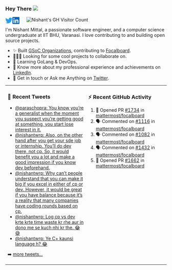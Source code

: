 ### Hey There <img src="https://media.giphy.com/media/hvRJCLFzcasrR4ia7z/giphy.gif" width="25px">
<a href="https://urls.nishantwrp.com/twitter-github" target="_blank">
  <img align="left" alt="Nishant's Twitter" width="22px" src="./assets/twitter.svg" />
</a>
<a href="https://urls.nishantwrp.com/linkedin-github" target="_blank">
  <img align="left" alt="Nishant's LinkedIn" width="22px" src="./assets/linkedin.svg" />
</a>
<a href="https://urls.nishantwrp.com/site-github" target="_blank">
  <img align="left" alt="Nishant's Site" width="22px" src="./assets/globe.svg" />
</a>
<img src="https://komarev.com/ghpvc/?username=nishantwrp" alt="Nishant's GH Visitor Count" />

I'm Nishant Mittal, a passionate software engineer, and a computer science undergraduate at IIT BHU, Varanasi. I love contributing to and building open source projects.

- ✨ Built [GSoC Organizations](https://www.gsocorganizations.dev/), contributing to [Focalboard](https://github.com/mattermost/focalboard).
- 👨🏽‍💻 Looking for some cool projects to collaborate on.
- 🌱 Learning GoLang & DevOps.
- 🚀 Know more about my professional experience and achievements on [LinkedIn](https://urls.nishantwrp.com/linkedin-github).
- 💬 Get in touch or Ask me Anything on [Twitter](https://urls.nishantwrp.com/twitter-github).

<table><tr>
<td valign="top" width="50%">

### 📱 Recent Tweets
<!-- TWITTER:START -->
- [@paraschopra: You know you’re a generalist when the moment you suspect you’re getting good at something, you start lose interest in it.](https://rss.app/articles/cb4e791f6f6d729c074351566bd3a7c508111d6e0f3ea0e0d1e18f1595946688f10ba4482c9bc169f7a46a75db110a9562d660e2c4117f10883c)
- [@nishantwrp: Also, on the other hand after you get your sde job or internship. You’ll do dev there, not cp. So, it would benefit you a lot and make a good impression if you know dev beforehand.](https://rss.app/articles/cb4e791f6f6d729c074351566bd3a7c508111d6e1136a1e9c3ec930d979628d4f61eb1492ac7df6cf5a26b7eda14069064d468e6cb1b7d1582)
- [@nishantwrp: Why can’t people understand that you can make it big if you excel in either of cp or dev. However, it would be great if you have balance because it’s a reality that many companies have coding rounds based on cp.](https://rss.app/articles/cb4e791f6f6d729c074351566bd3a7c508111d6e1136a1e9c3ec930d979628d4f61eb1492ac7df6cf5a26b7edb130a9160d260e2c6127a148e)
- [@nishantwrp: Log cp vs dev krte krte time waste kr rhe aur in dono me se kuch nhi kr the. 😂😅](https://rss.app/articles/cb4e791f6f6d729c074351566bd3a7c508111d6e1136a1e9c3ec930d979628d4f61eb1492ac7df6cf6ab627dd810069763d06ae5c51a79158a)
- [@nishantwrp: Ye C+ kaunsi language h? 😂](https://rss.app/articles/cb4e791f6f6d729c074351566bd3a7c508111d6e1136a1e9c3ec930d979628d4f61eb1492ac7df6cf6ab6d7ad717079a64d06ee3c4137a168e)
<!-- TWITTER:END -->
➡️ [more tweets...](https://twitter.com/nishantwrp)

</td>
<td valign="top" width="50%">

### ⚡ Recent GitHub Activity
<!--START_SECTION:activity-->
1. 💪 Opened PR [#1734](https://github.com/mattermost/focalboard/pull/1734) in [mattermost/focalboard](https://github.com/mattermost/focalboard)
2. 🗣 Commented on [#1116](https://github.com/mattermost/focalboard/issues/1116) in [mattermost/focalboard](https://github.com/mattermost/focalboard)
3. 🗣 Commented on [#1082](https://github.com/mattermost/focalboard/issues/1082) in [mattermost/focalboard](https://github.com/mattermost/focalboard)
4. 🗣 Commented on [#1432](https://github.com/mattermost/focalboard/issues/1432) in [mattermost/focalboard](https://github.com/mattermost/focalboard)
5. 💪 Opened PR [#1662](https://github.com/mattermost/focalboard/pull/1662) in [mattermost/focalboard](https://github.com/mattermost/focalboard)
<!--END_SECTION:activity-->

</td>
</tr></table>
